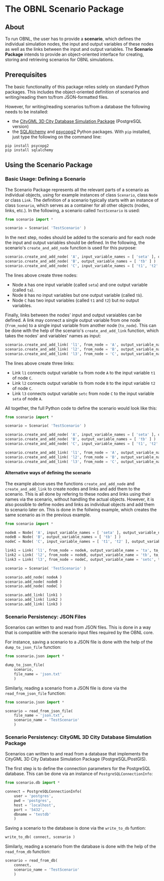 # The OBNL Scenario Package

## About

To run OBNL, the user has to provide a **scenario**, which defines the individual simulation nodes, the input and output variables of these nodes as well as the links between the input and output variables.
The **Scenario Package** intends to provide an object-oriented interface for creating, storing and retrieving scenarios for OBNL simulations.


## Prerequisites

The basic functionality of this package relies solely on standard Python packages.
This includes the object-oriented definition of scenarios and writing/reading them to/from JSON-formatted files.

However, for writing/reading scenarios to/from a database the following needs to be installed:
- the [CityGML 3D City Database Simulation Package](http://) (PostgreSQL version)
- the [SQLAlchemy](http://www.sqlalchemy.org/) and [psycopg2](https://pypi.python.org/pypi/psycopg2) Python packages. With `pip` installed, just type the following on the command line:
```
pip install psycopg2
pip install sqlalchemy
```

## Using the Scenario Package

### Basic Usage: Defining a Scenario

The Scenario Package represents all the relevant parts of a scenario as individual objects, using for example instances of class `Scenario`, class `Node` or class `Link`.
The definition of a scenario typically starts with an instance of class `Scenario`, which serves as a container for all other objects (nodes, links, etc.). In the following, a scenario called `TestScenario` is used:
```python
from scenario import *

scenario = Scenario( 'TestScenario' )
```
In the next step, nodes should be added to the scenario and for each node the input and output variables should be defined.
In the following, the scenario's `create_and_add_node` function is used for this purpose:
```python
scenario.create_and_add_node( 'A', input_variable_names = [ 'seta' ], output_variable_names = [ 'ta' ] )
scenario.create_and_add_node( 'B', output_variable_names = [ 'tb' ] )
scenario.create_and_add_node( 'C', input_variable_names = [ 't1', 't2' ], output_variable_names = [ 'setc' ] )
```
The lines above create three nodes:
- Node `A` has one input variable (called `seta`) and one output variable (called `ta`).
- Node `B` has no input variables but one output variable (called `tb`).
- Node `C` has two input variables (called `t1` and `t2`) but no output variables.

Finally, links between the nodes' input and output varaiables can be defined.
A link may connect a single output variable from one node (`from_node`) to a single input variable from another node (`to_node`).
This can be done with the help of the scenario's `create_and_add_link` function, which takes the nodes' and variables' names as input:
```python
scenario.create_and_add_link( 'l1', from_node = 'A', output_variable_name = 'ta', to_node = 'C', input_variable_name = 't1' )
scenario.create_and_add_link( 'l2', from_node = 'B', output_variable_name = 'tb', to_node = 'C', input_variable_name = 't2' )
scenario.create_and_add_link( 'l3', from_node = 'C', output_variable_name = 'setc', to_node = 'A', input_variable_name = 'seta' )
```
The lines above create three links:
- Link `l1` connects output variable `ta` from node `A` to the input variable `t1` of node `C`.
- Link `l2` connects output variable `tb` from node `B` to the input variable `t2` of node `C`.
- Link `l3` connects output variable `setc` from node `C` to the input variable `seta` of node `A`.

All together, the full Python code to define the scenario would look like this:
```python
from scenario import *

scenario = Scenario( 'TestScenario' )

scenario.create_and_add_node( 'A', input_variable_names = [ 'seta' ], output_variable_names = [ 'ta' ] )
scenario.create_and_add_node( 'B', output_variable_names = [ 'tb' ] )
scenario.create_and_add_node( 'C', input_variable_names = [ 't1', 't2' ], output_variable_names = [ 'setc' ] )

scenario.create_and_add_link( 'l1', from_node = 'A', output_variable_name = 'ta', to_node = 'C', input_variable_name = 't1' )
scenario.create_and_add_link( 'l2', from_node = 'B', output_variable_name = 'tb', to_node = 'C', input_variable_name = 't2' )
scenario.create_and_add_link( 'l3', from_node = 'C', output_variable_name = 'setc', to_node = 'A', input_variable_name = 'seta' )
```

#### Alternative ways of defining the scenario

The example above uses the functions `create_and_add_node` and `create_and_add_link` to create nodes and links and add them to the scenario.
This is all done by refering to these nodes and links using their names via the scenario, without handling the actual objects.
However, it is also possible to define nodes and links as individual objects and add them to scenario later on.
This is done in the follwing example, which creates the same scenario as in the previous example.

```python
from scenario import *

nodeA = Node( 'A', input_variable_names = [ 'seta' ], output_variable_names = [ 'ta' ] )
nodeB = Node( 'B', output_variable_names = [ 'tb' ] )
nodeC = Node( 'C', input_variable_names = [ 't1', 't2' ], output_variable_names = [ 'setc' ] )

link1 = Link( 'l1', from_node = nodeA, output_variable_name = 'ta', to_node = nodeC, input_variable_name = 't1' )
link2 = Link( 'l2', from_node = nodeB, output_variable_name = 'tb', to_node = nodeC, input_variable_name = 't2' )
link3 = Link( 'l3', from_node = nodeC, output_variable_name = 'setc', to_node = nodeA, input_variable_name = 'seta' )

scenario = Scenario( 'TestScenario' )

scenario.add_node( nodeA )
scenario.add_node( nodeB )
scenario.add_node( nodeC )

scenario.add_link( link1 )
scenario.add_link( link2 )
scenario.add_link( link3 )
```

### Scenario Persistency: JSON Files

Scenarios can written to and read from JSON files.
This is done in a way that is compatible with the scenario input files required by the OBNL core.

For instance, saving a scenario to a JSON file is done with the help of the `dump_to_json_file` function:
```python
from scenario.json import *

dump_to_json_file(
    scenario,
    file_name = 'json.txt'
    )
```
Similarly, reading a scenario from a JSON file is done via the `read_from_json_file` function:
```python
from scenario.json import *

scenario = read_from_json_file( 
    file_name = 'json.txt',
    scenario_name = 'TestScenario'
    )
```

### Scenario Persistency: CityGML 3D City Database Simulation Package

Scenarios can written to and read from a database that implements the CityGML 3D City Database Simulation Package (PostgreSQL/PostGIS).

The first step is to define the connection parameters for the PostgreSQL database.
This can be done via an instance of `PostgreSQLConnectionInfo`:
```python
from scenario.db import *

connect = PostgreSQLConnectionInfo( 
    user = 'postgres',
    pwd = 'postgres',
    host = 'localhost', 
    port = '5432', 
    dbname = 'testdb'
    )
```
Saving a scenario to the database is done via the `write_to_db` funtion:
```python
write_to_db( connect, scenario )
```
Similarly, reading a scenario from the database is done with the help of the `read_from_db` function:
```python
scenario = read_from_db(
    connect,
    scenario_name = 'TestScenario'
    )
```

